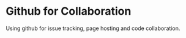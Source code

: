 # Github for Collaboration #

Using github for issue tracking, page hosting and code collaboration.


